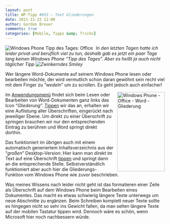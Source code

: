 ```yaml
---
layout: post
title: WP-Tipp #053 – Text Gliederungen
date: 2011-11-22 12:00
author: Gordon Breuer
comments: true
categories: [Mobile, Tipps &amp; Tricks]
---
```

<p><img style="margin: 0px 10px 0px 0px; display: inline; float: left" title="" alt="Windows Phone Tipp des Tages: Office" align="left" src="http://anheledirwp.blob.core.windows.net/wordpress/2011/11/office1.png" /></p>  <p><em>In den letzten Tagen hatte ich leider privat und beruflich viel zu tun, deshalb gab es jetzt ein paar Tage lang keinen Windows Phone “Tipp des Tages”. Aber es heißt ja auch nicht täglicher Tipp <img style="border-bottom-style: none; border-left-style: none; border-top-style: none; border-right-style: none" class="wlEmoticon wlEmoticon-winkingsmile" alt="Zwinkerndes Smiley" src="http://anheledirwp.blob.core.windows.net/wordpress/2011/11/wlEmoticon-winkingsmile2.png" /></em></p>  <p>Wer längere Word-Dokumente auf seinem Windows Phone lesen oder bearbeiten möchte, der wird vermutlich schon daran gewöhnt sein recht viel mit dem Finger zu “<em>wedeln</em>” um zu scrollen. Es geht jedoch auch einfacher!</p>  <p><img style="margin: 0px 0px 0px 10px; display: inline; float: right" title="" alt="Windows Phone - Office - Word - Gliederung" align="right" src="http://anheledirwp.blob.core.windows.net/wordpress/2011/11/6382373215_db4cdc0f35.jpg" width="150" height="250" />Im <a href="/post/2011/09/05/WP7-Tipp-002-%E2%80%93-Das-Anwendungs-und-Kontextmenu.aspx">Anwendungsmenü</a> findet sich beim Lesen oder Bearbeiten von Word-Dokumenten ganz links das Icon “<em>Gliederung</em>”. <a href="/post/2011/09/12/WP7-Tipp-007-%E2%80%93-Standard-Gesten.aspx">Tippen</a> wir das an, erhalten wir eine Auflistung aller Überschriften, eingerückt nach jeweiliger Ebene. Um direkt zu einer Überschrift zu springen brauchen wir nur den entsprechenden Eintrag zu berühren und Word springt direkt dorthin.</p>  <p>Das funktioniert im übrigen auch mit einem automatisch generiertem Inhaltsverzeichnis aus der “<em>großen</em>” Desktop-Version: Hier kann man direkt im Text auf eine Überschrift <a href="/post/2011/09/12/WP7-Tipp-007-%E2%80%93-Standard-Gesten.aspx">tippen</a> und springt dann an die entsprechende Stelle. Selbstverständlich funktioniert aber auch hier die Gliederungs-Funktion vom Windows Phone wie zuvor beschrieben.</p>  <p>Was meines Wissens nach leider nicht geht ist das formatieren einer Zeile als Überschrift auf dem Windows Phone beim Bearbeiten eines Dokumentes. Das macht es etwas schwierig längere Texte unterwegs um neue Abschnitte zu ergänzen. Beim Schreiben komplett neuer Texte sollte es hingegen nicht so sehr ins Gewicht fallen, da man selten längere Texte auf der mobilen Tastatur tippen wird. Dennoch wäre es schön, wenn Microsoft hier noch nachbessern würde.</p>

